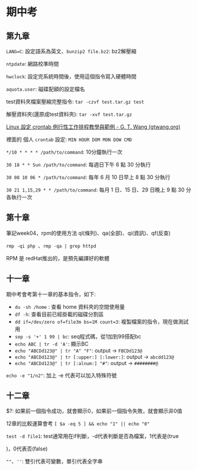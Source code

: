 # 期中考

## 第九章

`LANG=C`: 設定語系為英文、`bunzip2 file.bz2`: bz2解壓縮

`ntpdate`: 網路校準時間

`hwclock`: 設定完系統時間後，使用這個指令寫入硬體時間

`aquota.user`: 磁碟配額的設定檔名

test資料夾檔案壓縮完整指令: `tar -czvf test.tar.gz test`

解壓資料夾(還原成test資料夾): `tar -xvf test.tar.gz`



[Linux 設定 crontab 例行性工作排程教學與範例 - G. T. Wang (gtwang.org)](https://blog.gtwang.org/linux/linux-crontab-cron-job-tutorial-and-examples/)

裡面的 個人 `crontab` 設定: `MIN HOUR DOM MON DOW CMD` 

`*/10 * * * * /path/to/command`: 10分鐘執行一次

`30 18 * * Sun /path/to/command`: 每週日下午 6 點 30 分執行

`30 08 10 06 * /path/to/command`: 每年 6 月 10 日早上 8 點 30 分執行

`30 21 1,15,29 * * /path/to/command`: 每月 1 日、15 日、29 日晚上 9 點 30 分各執行一次



## 第十章

筆記week04，rpm的使用方法 ql(條列)、qa(全部)、qi(資訊)、qf(反查)

`rmp -qi php `、`rmp -qa | grep httpd`

RPM 是 redHat推出的，是預先編譯好的軟體



## 十一章

期中考會考第十一章的基本指令，如下:

* `du -sh /home` : 查看 home 資料夾的空間使用量
* `df -h`: 查看目前已經掛載的磁碟分割區
* `dd if=/dev/zero of=file3m bs=1M count=3`: 複製檔案的指令，現在做測試用
* `sep -s '+' 1 99 | bc`: seq程式碼，從1加到99搭配bc
* `echo ABC | tr -d 'A'`: 顯示BC
* `echo "ABCDd123@" | tr "A" "F"`:  output -> `FBCDd123@`
* `echo "ABCDd123@" | tr [:upper:] [:lower:]`:  output -> `abcdd123@`
* `echo "ABCDd123@" | tr [:alnum:] "#"`:  output -> `########@`

`echo -e "1/n2"`: 加上 -e 代表可以加入特殊符號



## 十二章

$?: 如果前一個指令成功，就會顯示0，如果前一個指令失敗，就會顯示非0值

12章的比較運算會考 ` [ $a -eq 5 ] && echo "1" || echo "0" `

`test -d file1`: test通常用在if判斷，-d代表判斷是否為檔案，1代表是(true

)，0代表否(false)

`""`、`''`: 雙引代表可變數，單引代表全字串